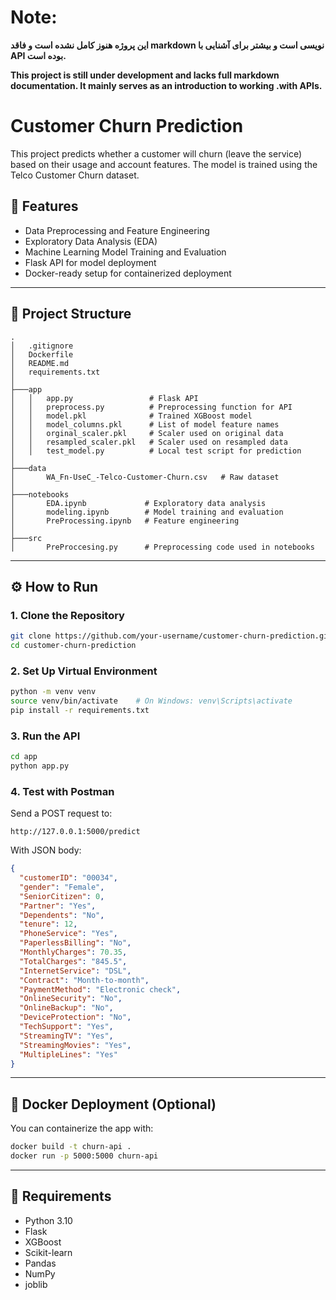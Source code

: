 # Note:

**این پروژه هنوز کامل نشده است و فاقد markdown نویسی است و بیشتر برای آشنایی با API بوده است.**

**This project is still under development and lacks full markdown documentation. It mainly serves as an introduction to working .with APIs.**



# Customer Churn Prediction

This project predicts whether a customer will churn (leave the service) based on their usage and account features. The model is trained using the Telco Customer Churn dataset.

## 🚀 Features
- Data Preprocessing and Feature Engineering
- Exploratory Data Analysis (EDA)
- Machine Learning Model Training and Evaluation
- Flask API for model deployment
- Docker-ready setup for containerized deployment

---

## 📁 Project Structure

```
.
│   .gitignore
│   Dockerfile
│   README.md
│   requirements.txt
│
├───app
│   │   app.py                 # Flask API
│   │   preprocess.py          # Preprocessing function for API
│   │   model.pkl              # Trained XGBoost model
│   │   model_columns.pkl      # List of model feature names
│   │   orginal_scaler.pkl     # Scaler used on original data
│   │   resampled_scaler.pkl   # Scaler used on resampled data
│   │   test_model.py          # Local test script for prediction
│
├───data
│       WA_Fn-UseC_-Telco-Customer-Churn.csv   # Raw dataset
│
├───notebooks
│       EDA.ipynb             # Exploratory data analysis
│       modeling.ipynb        # Model training and evaluation
│       PreProcessing.ipynb   # Feature engineering
│
├───src
│       PreProccesing.py      # Preprocessing code used in notebooks
```

---

## ⚙️ How to Run

### 1. Clone the Repository
```bash
git clone https://github.com/your-username/customer-churn-prediction.git
cd customer-churn-prediction
```

### 2. Set Up Virtual Environment
```bash
python -m venv venv
source venv/bin/activate    # On Windows: venv\Scripts\activate
pip install -r requirements.txt
```

### 3. Run the API
```bash
cd app
python app.py
```

### 4. Test with Postman
Send a POST request to:
```
http://127.0.0.1:5000/predict
```
With JSON body:
```json
{
  "customerID": "00034",
  "gender": "Female",
  "SeniorCitizen": 0,
  "Partner": "Yes",
  "Dependents": "No",
  "tenure": 12,
  "PhoneService": "Yes",
  "PaperlessBilling": "No",
  "MonthlyCharges": 70.35,
  "TotalCharges": "845.5",
  "InternetService": "DSL",
  "Contract": "Month-to-month",
  "PaymentMethod": "Electronic check",
  "OnlineSecurity": "No",
  "OnlineBackup": "No",
  "DeviceProtection": "No",
  "TechSupport": "Yes",
  "StreamingTV": "Yes",
  "StreamingMovies": "Yes",
  "MultipleLines": "Yes"
}
```

---

## 🐳 Docker Deployment (Optional)
You can containerize the app with:

```bash
docker build -t churn-api .
docker run -p 5000:5000 churn-api
```

---

## 🧪 Requirements

- Python 3.10
- Flask
- XGBoost
- Scikit-learn
- Pandas
- NumPy
- joblib
